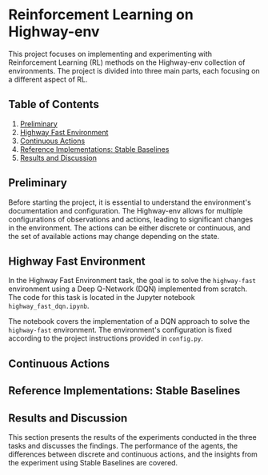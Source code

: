 # Reinforcement Learning on Highway-env

This project focuses on implementing and experimenting with Reinforcement Learning (RL) methods on the Highway-env collection of environments. The project is divided into three main parts, each focusing on a different aspect of RL.

## Table of Contents
1. [Preliminary](#preliminary)
2. [Highway Fast Environment](#highway-fast-environment)
3. [Continuous Actions](#continuous-actions)
4. [Reference Implementations: Stable Baselines](#reference-implementations-stable-baselines)
5. [Results and Discussion](#results-and-discussion)

## Preliminary <a name="preliminary"></a>
Before starting the project, it is essential to understand the environment's documentation and configuration. The Highway-env allows for multiple configurations of observations and actions, leading to significant changes in the environment. The actions can be either discrete or continuous, and the set of available actions may change depending on the state.

## Highway Fast Environment <a name="highway-fast-environment"></a>

In the Highway Fast Environment task, the goal is to solve the `highway-fast` environment using a Deep Q-Network (DQN) implemented from scratch. The code for this task is located in the Jupyter notebook `highway_fast_dqn.ipynb`.

The notebook covers the implementation of a DQN approach to solve the `highway-fast` environment. The environment's configuration is fixed according to the project instructions provided in `config.py`.

## Continuous Actions <a name="continuous-actions"></a>


## Reference Implementations: Stable Baselines <a name="reference-implementations-stable-baselines"></a>


## Results and Discussion <a name="results-and-discussion"></a>
This section presents the results of the experiments conducted in the three tasks and discusses the findings. The performance of the agents, the differences between discrete and continuous actions, and the insights from the experiment using Stable Baselines are covered.


